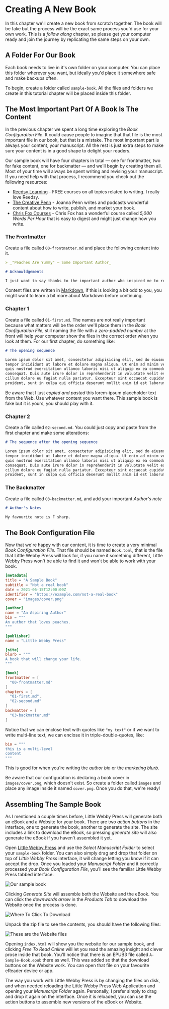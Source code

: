 # Creating A New Book

In this chapter we'll create a new book from scratch together. The book will be fake but the process will be the exact same process you'd use for your own work. This is a _follow along_ chapter, so please get your computer ready and join the journey by replicating the same steps on your own.

## A Folder For Our Book

Each book needs to live in it's own folder on your computer. You can place this folder wherever you want, but ideally you'd place it somewhere safe and make backups often.

To begin, create a folder called `sample-book`. All the files and folders we create in this tutorial chapter will be placed inside this folder.

## The Most Important Part Of A Book Is The Content

In the previous chapter we spent a long time exploring the _Book Configuration File_. It could cause people to imagine that that file is the most important file in our book, but that is a mistake. The most important part is always your content, your manuscript. All the rest is just extra steps to make sure your content is in a good shape to delight your readers.

Our sample book will have four chapters in total — one for frontmatter, two for fake content, one for backmatter — and we'll begin by creating them all. Most of your time will always be spent writing and revising your manuscript. If you need help with that process, I recommend you check out the following resources:

* [Reedsy Learning](https://blog.reedsy.com/learning/) - FREE courses on all topics related to writing. I really love Reedsy.
* [The Creative Penn](https://www.thecreativepenn.com/) - Joanna Penn writes and podcasts wonderful content about how to write, publish, and market your book.
* [Chris Fox Courses](https://chris-fox-writes.teachable.com/) - Chris Fox has a wonderful course called _5,000 Words Per Hour_ that is easy to digest and might just change how you write.

### The Frontmatter

Create a file called `00-frontmatter.md` and place the following content into it.

```markdown
> _"Peaches Are Yummy" — Some Important Author_

# Acknowldgements

I just want to say thanks to the important author who inspired me to really enjoy eating peaches.
```

Content files are written in [Markdown](https://markdown.org), if this is looking a bit odd to you, you might want to learn a bit more about Markdown before continuing.

### Chapter 1

Create a file called `01-first.md`. The names are not really important because what matters will be the order we'll place them in the _Book Configuration File_, still naming the file with a _zero-padded number_ at the front will help your computer show the files in the correct order when you look at them. For our first chapter, do something like:

```markdown
# The opening sequence

Lorem ipsum dolor sit amet, consectetur adipisicing elit, sed do eiusmod
tempor incididunt ut labore et dolore magna aliqua. Ut enim ad minim veniam,
quis nostrud exercitation ullamco laboris nisi ut aliquip ex ea commodo
consequat. Duis aute irure dolor in reprehenderit in voluptate velit esse
cillum dolore eu fugiat nulla pariatur. Excepteur sint occaecat cupidatat non
proident, sunt in culpa qui officia deserunt mollit anim id est laborum.
```

Be aware that I just _copied and pasted_ this lorem-ipsum placeholder text from the Web. Use whatever content you want there. This sample book is fake but it is yours, you should play with it.

### Chapter 2

Create a file called `02-second.md`. You could just copy and paste from the first chapter and make some alterations:

```markdown
# The sequence after the opening sequence

Lorem ipsum dolor sit amet, consectetur adipisicing elit, sed do eiusmod
tempor incididunt ut labore et dolore magna aliqua. Ut enim ad minim veniam,
quis nostrud exercitation ullamco laboris nisi ut aliquip ex ea commodo
consequat. Duis aute irure dolor in reprehenderit in voluptate velit esse
cillum dolore eu fugiat nulla pariatur. Excepteur sint occaecat cupidatat non
proident, sunt in culpa qui officia deserunt mollit anim id est laborum.
```

### The Backmatter

Create a file called `03-backmatter.md`, and add your important _Author's note_

```markdown
# Author's Notes

My favourite note is F sharp.

```

## The Book Configuration File

Now that we're happy with our content, it is time to create a very minimal _Book Configuration File_. That file should be named `Book.toml`, that is the file that Little Webby Press will look for, if you name it something different, Little Webby Press won't be able to find it and won't be able to work with your book.

```toml
[metadata]
title = "A Sample Book"
subtitle = "Not a real book"
date = 2021-06-15T12:00:00Z
identifier = "https://example.com/not-a-real-book"
cover = "images/cover.png"

[author]
name = "An Aspiring Author"
bio = """
An author that loves peaches.
"""

[publisher]
name = "Little Webby Press"

[site]
blurb = """
A book that will change your life.
"""

[book]
frontmatter = [
  "00-frontmatter.md"
]
chapters = [
  "01-first.md",
  "02-second.md"
]
backmatter = [
  "03-backmatter.md"
]

```

Notice that we can enclose text with quotes like `"my text"` or if we want to write multi-line text, we can enclose it in triple-double-quotes, like:

```toml
bio = """
this is a multi-level
content
"""
```

This is good for when you're writing the _author bio_ or the _marketing blurb_.

Be aware that our configuration is declaring a book cover in `images/cover.png`, which doesn't exist. So create a folder called `images` and place any image inside it named `cover.png`. Once you do that, we're ready!

## Assembling The Sample Book

As I mentioned a couple times before, Little Webby Press will generate both an eBook and a Website for your book. There are two _action buttons_ in the interface, one to generate the book, another to generate the site. The site includes a link to download the eBook, so pressing _generate site_ will also generate the eBook if you haven't assembled it yet.

Open [Little Webby Press](https://little.webby.press) and use the _Select Manuscript Folder_ to select your `sample-book` folder. You can also simply drag and drop that folder on top of _Little Webby Press_ interface, it will change letting you know if it can accept the drop. Once you loaded your _Manuscript Folder_ and it correctly processed your _Book Configuration File_, you'll see the familiar Little Webby Press tabbed interface.

![Our sample book](images/sample-book-in-lwp.png)

Clicking _Generate Site_ will assemble both the Website and the eBook. You can click the _downwards arrow_ in the _Products Tab_ to download the Website once the process is done.

![Where To Click To Download](images/how-to-download.png)

Unpack the zip file to see the contents, you should have the following files:

![These are the Website files](images/files.png)

Opening `index.html` will show you the website for our sample book, and clicking _Free To Read Online_ will let you read the amazing insight and clever prose inside that book. You'll notice that there is an EPUB3 file called `A-Sample-Book.epub` there as well. This was added so that the download buttons on the Website work. You can open that file on your favourite eReader device or app.

The way you work with Little Webby Press is by changing the files on disk, and when needed reloading the Little Webby Press Web Application and opening your _Manuscript Folder_ again. Personally, I prefer simply to drag and drop it again on the interface. Once it is reloaded, you can use the action buttons to assemble new versions of the eBook or Website.



